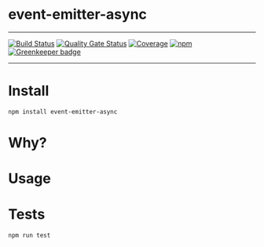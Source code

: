 # event-emitter-async

>


---

[![Build Status](https://travis-ci.org/ryderbrooks/event-emitter-async.svg?branch=master)](https://travis-ci.org/ryderbrooks/event-emitter-async)
[![Quality Gate Status](https://sonarcloud.io/api/project_badges/measure?project=ryderbrooks_event-emitter-async&metric=alert_status)](https://sonarcloud.io/dashboard?id=ryderbrooks_event-emitter-async)
[![Coverage](https://sonarcloud.io/api/project_badges/measure?project=ryderbrooks_event-emitter-async&metric=coverage)](https://sonarcloud.io/dashboard?id=ryderbrooks_event-emitter-async)
[![npm](https://img.shields.io/npm/v/event-emitter-async.svg)](https://www.npmjs.com/package/event-emitter-async)
[![Greenkeeper badge](https://badges.greenkeeper.io/ryderbrooks/event-emitter-async.svg)](https://greenkeeper.io/)

---



# Install
```npm install event-emitter-async```

# Why?


# Usage


# Tests

```npm run test```
